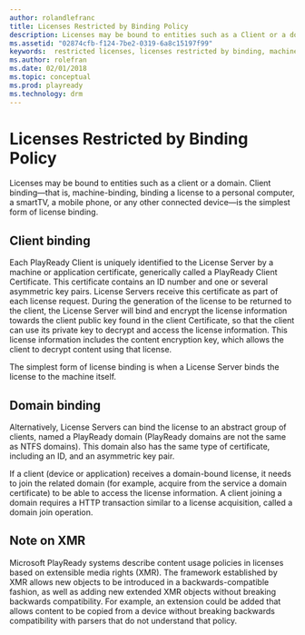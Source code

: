 ```yaml
---
author: rolandlefranc
title: Licenses Restricted by Binding Policy
description: Licenses may be bound to entities such as a Client or a domain.
ms.assetid: "02874cfb-f124-7be2-0319-6a8c15197f99"
keywords:  restricted licenses, licenses restricted by binding, machine binding, domain binding
ms.author: rolefran
ms.date: 02/01/2018
ms.topic: conceptual
ms.prod: playready
ms.technology: drm
---
```



# Licenses Restricted by Binding Policy


Licenses may be bound to entities such as a client or a domain. Client binding&mdash;that is, machine-binding, binding a license to a personal computer, a smartTV, a mobile phone, or any other connected device&mdash;is the simplest form of license binding.

<a id="ID4E5"></a>



## Client binding


Each PlayReady Client is uniquely identified to the License Server by a machine or application certificate, generically called a PlayReady Client Certificate. This certificate contains an ID number and one or several asymmetric key pairs. License Servers receive this certificate as part of each license request. During the generation of the license to be returned to the client, the License Server will bind and encrypt the license information towards the client public key found in the client Certificate, so that the client can use its private key to decrypt and access the license information. This license information includes the content encryption key, which allows the client to decrypt content using that license.


The simplest form of license binding is when a License Server binds the license to the machine itself.

<a id="ID4EHB"></a>



## Domain binding


Alternatively, License Servers can bind the license to an abstract group of clients, named a PlayReady domain (PlayReady domains are not the same as NTFS domains). This domain also has the same type of certificate, including an ID, and an asymmetric key pair.


If a client (device or application) receives a domain-bound license, it needs to join the related domain (for example, acquire from the service a domain certificate) to be able to access the license information. A client joining a domain requires a HTTP transaction similar to a license acquisition, called a domain join operation.

<a id="ID4EQB"></a>



## Note on XMR


Microsoft PlayReady systems describe content usage policies in licenses based on extensible media rights (XMR). The framework established by XMR allows new objects to be introduced in a backwards-compatible fashion, as well as adding new extended XMR objects without breaking backwards compatibility. For example, an extension could be added that allows content to be copied from a device without breaking backwards compatibility with parsers that do not understand that policy.

